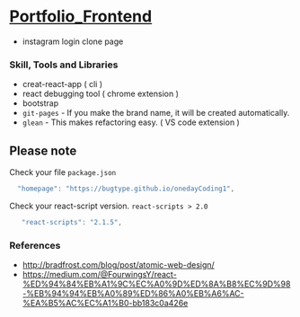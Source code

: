 # [Portfolio_Frontend](https://bugtype.github.io/Portfolio_InstagramClone)


- instagram login clone page


### Skill, Tools and Libraries

-  creat-react-app ( cli ) 
-  react debugging tool ( chrome extension ) 
-  bootstrap
-  `git-pages` - If you make the brand name, it will be created automatically.
-  `glean` - This makes refactoring easy.  ( VS code extension )


## Please note

Check your file `package.json` 

```js
  "homepage": "https://bugtype.github.io/onedayCoding1",
```

Check your react-script version. `react-scripts > 2.0`

```js
   "react-scripts": "2.1.5",
```


### References

- http://bradfrost.com/blog/post/atomic-web-design/
- https://medium.com/@FourwingsY/react-%ED%94%84%EB%A1%9C%EC%A0%9D%ED%8A%B8%EC%9D%98-%EB%94%94%EB%A0%89%ED%86%A0%EB%A6%AC-%EA%B5%AC%EC%A1%B0-bb183c0a426e